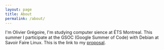 ```yaml
---
layout: page
title: About
permalink: /about/
---
```


I'm Olivier Grégoire, I'm studying computer sience at ÉTS Montreal.
This summer I participate at the GSOC (Google Summer of Code) with Debian at
Savoir Faire Linux. This is the link to my [proposal](https://wiki.debian.org/SummerOfCode2016/StudentApplications/OlivierGr%C3%A9goire).
